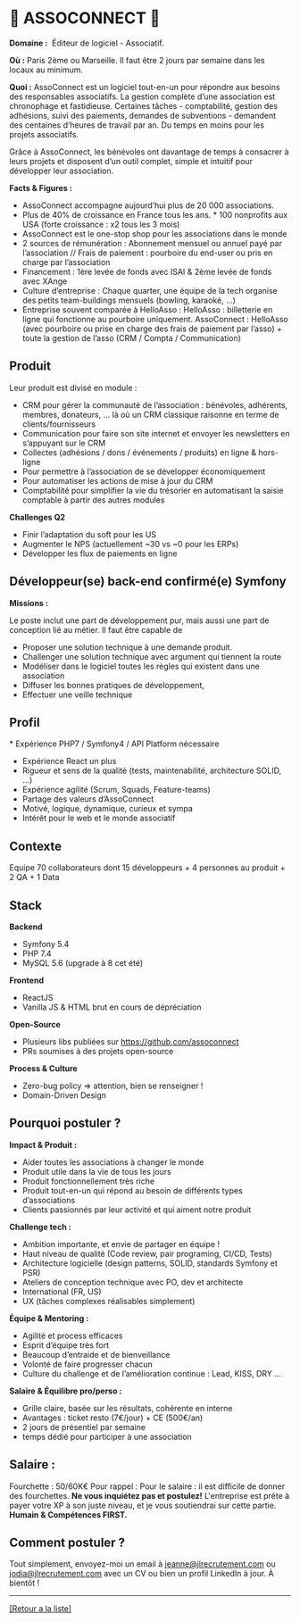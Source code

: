 # 👐 ASSOCONNECT 👐

**Domaine :**  Éditeur de logiciel - Associatif.

**Où :** Paris 2ème ou Marseille. Il faut être 2 jours par semaine dans les locaux au minimum.

**Quoi :** AssoConnect est un logiciel tout-en-un pour répondre aux besoins des responsables associatifs. La gestion complète d’une association est chronophage et fastidieuse. Certaines tâches - comptabilité, gestion des adhésions, suivi des paiements, demandes de subventions - demandent des centaines d’heures de travail par an. Du temps en moins pour les projets associatifs.

Grâce à AssoConnect, les bénévoles ont davantage de temps à consacrer à leurs projets et disposent d’un outil complet, simple et intuitif pour développer leur association.

**Facts & Figures :**
* AssoConnect accompagne aujourd’hui plus de 20 000 associations.
* Plus de 40% de croissance en France tous les ans.
* 100 nonprofits aux USA (forte croissance : x2 tous les 3 mois)
* AssoConnect est le one-stop shop pour les associations dans le monde
* 2 sources de rémunération : Abonnement mensuel ou annuel payé par l’association // Frais de paiement : pourboire du end-user ou pris en charge par l’association
* Financement : 1ère levée de fonds avec ISAI & 2ème levée de fonds avec XAnge
* Culture d’entreprise : Chaque quarter, une équipe de la tech organise des petits team-buildings mensuels (bowling, karaoké, …)
* Entreprise souvent comparée à HelloAsso : HelloAsso : billetterie en ligne qui fonctionne au pourboire uniquement. AssoConnect : HelloAsso (avec pourboire ou prise en charge des frais de paiement par l’asso) + toute la gestion de l’asso (CRM / Compta / Communication)

## Produit

Leur produit est divisé en module :

* CRM pour gérer la communauté de l’association : bénévoles, adhérents, membres, donateurs, ... là où un CRM classique raisonne en terme de clients/fournisseurs
* Communication pour faire son site internet et envoyer les newsletters en s’appuyant sur le CRM
* Collectes (adhésions / dons / événements / produits) en ligne & hors-ligne
* Pour permettre à l’association de se développer économiquement
* Pour automatiser les actions de mise à jour du CRM
* Comptabilité pour simplifier la vie du trésorier en automatisant la saisie comptable à partir des autres modules

**Challenges Q2**
* Finir l’adaptation du soft pour les US
* Augmenter le NPS (actuellement ~30 vs ~0 pour les ERPs)
* Développer les flux de paiements en ligne

## Développeur(se) back-end confirmé(e) Symfony

**Missions :**

Le poste inclut une part de développement pur, mais aussi une part de conception lié au métier. Il faut être capable de
* Proposer une solution technique à une demande produit.
* Challenger une solution technique avec argument qui tiennent la route
* Modéliser dans le logiciel toutes les règles qui existent dans une association
* Diffuser les bonnes pratiques de développement,
* Effectuer une veille technique

## Profil

* Expérience PHP7 / Symfony4 / API Platform nécessaire
* Expérience React un plus
* Rigueur et sens de la qualité (tests, maintenabilité, architecture SOLID, …)
* Expérience agilité (Scrum, Squads, Feature-teams)
* Partage des valeurs d’AssoConnect
* Motivé, logique, dynamique, curieux et sympa
* Intérêt pour le web et le monde associatif

## Contexte

Equipe
70 collaborateurs dont 15 développeurs + 4 personnes au produit + 2 QA + 1 Data

## Stack

**Backend**
* Symfony 5.4
* PHP 7.4
* MySQL 5.6 (upgrade à 8 cet été)

**Frontend**
* ReactJS
* Vanilla JS & HTML brut en cours de dépréciation

**Open-Source**
* Plusieurs libs publiées sur https://github.com/assoconnect
* PRs soumises à des projets open-source

**Process & Culture**
* Zero-bug policy => attention, bien se renseigner !
* Domain-Driven Design

## Pourquoi postuler ?

**Impact & Produit :**

* Aider toutes les associations à changer le monde
* Produit utile dans la vie de tous les jours
* Produit fonctionnellement très riche
* Produit tout-en-un qui répond au besoin de différents types d’associations
* Clients passionnés par leur activité et qui aiment notre produit

**Challenge tech :**

* Ambition importante, et envie de partager en équipe !
* Haut niveau de qualité (Code review, pair programing, CI/CD, Tests)
* Architecture logicielle (design patterns, SOLID, standards Symfony et PSR)
* Ateliers de conception technique avec PO, dev et architecte
* International (FR, US)
* UX (tâches complexes réalisables simplement)

**Équipe & Mentoring :**

* Agilité et process efficaces
* Esprit d’équipe très fort
* Beaucoup d’entraide et de bienveillance
* Volonté de faire progresser chacun
* Culture du challenge et de l’amélioration continue : Lead, KISS, DRY …

**Salaire & Équilibre pro/perso :**

* Grille claire, basée sur les résultats, cohérente en interne
* Avantages : ticket resto (7€/jour) + CE (500€/an)
* 2 jours de présentiel par semaine
* temps dédié pour participer à une association

## Salaire : 
Fourchette : 50/60K€
Pour rappel :  Pour le salaire : il est difficile de donner des fourchettes. **Ne vous inquiétez pas et postulez!** L'entreprise est prête à payer votre XP à son juste niveau, et je vous soutiendrai sur cette partie. **Humain & Compétences FIRST.**

## Comment postuler ?

Tout simplement, envoyez-moi un email à jeanne@jlrecrutement.com ou jodia@jlrecrutement.com avec un CV ou bien un profil LinkedIn à jour. À bientôt !

----
<a href="https://github.com/jlondiche/job-board-php/blob/master/README.md">[Retour a la liste]</a> 

